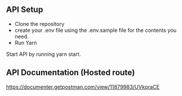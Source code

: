 ## API Setup
- Clone the repository
- create your .env file using the .env.sample file for the contents you need.
- Run Yarn

Start API by running yarn start.


## API Documentation (Hosted route)
https://documenter.getpostman.com/view/11879983/UVkqraCE